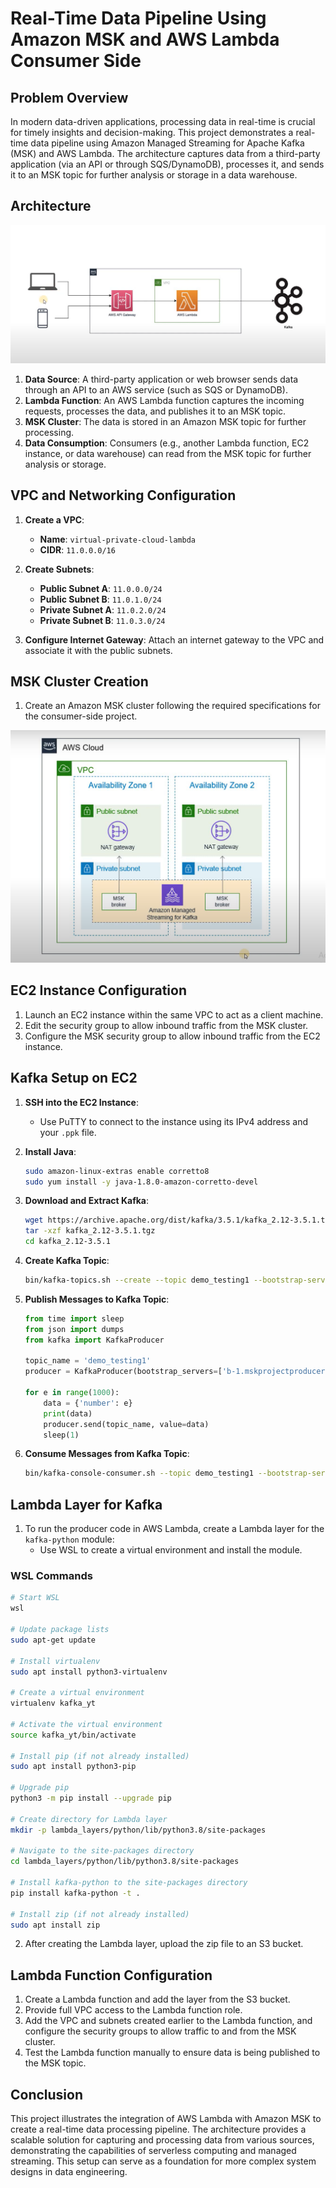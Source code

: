 # Real-Time Data Pipeline Using Amazon MSK and AWS Lambda Consumer Side

## Problem Overview
In modern data-driven applications, processing data in real-time is crucial for timely insights and decision-making. This project demonstrates a real-time data pipeline using Amazon Managed Streaming for Apache Kafka (MSK) and AWS Lambda. The architecture captures data from a third-party application (via an API or through SQS/DynamoDB), processes it, and sends it to an MSK topic for further analysis or storage in a data warehouse.

## Architecture
![](https://github.com/vighneshbuddhivant/Real-Time-Data-Pipeline-Using-Amazon-MSK-and-AWS-Lambda-Producer-side/blob/64fc95beb74751758ef381ca2d9dbe92651d6bfc/lambda-msk-arch.png)

1. **Data Source**: A third-party application or web browser sends data through an API to an AWS service (such as SQS or DynamoDB).
2. **Lambda Function**: An AWS Lambda function captures the incoming requests, processes the data, and publishes it to an MSK topic.
3. **MSK Cluster**: The data is stored in an Amazon MSK topic for further processing.
4. **Data Consumption**: Consumers (e.g., another Lambda function, EC2 instance, or data warehouse) can read from the MSK topic for further analysis or storage.

## VPC and Networking Configuration
1. **Create a VPC**:
   - **Name**: `virtual-private-cloud-lambda`
   - **CIDR**: `11.0.0.0/16`
  
2. **Create Subnets**:
   - **Public Subnet A**: `11.0.0.0/24`
   - **Public Subnet B**: `11.0.1.0/24`
   - **Private Subnet A**: `11.0.2.0/24`
   - **Private Subnet B**: `11.0.3.0/24`

3. **Configure Internet Gateway**: Attach an internet gateway to the VPC and associate it with the public subnets.

## MSK Cluster Creation
1. Create an Amazon MSK cluster following the required specifications for the consumer-side project.
   
![](https://github.com/vighneshbuddhivant/Real-Time-Data-Pipeline-Using-Amazon-MSK-and-AWS-Lambda-Producer-side/blob/0be75c4f722755bbda3571e4e0f2b775a8606a6a/msk-cluster.png)
  
## EC2 Instance Configuration
1. Launch an EC2 instance within the same VPC to act as a client machine.
2. Edit the security group to allow inbound traffic from the MSK cluster.
3. Configure the MSK security group to allow inbound traffic from the EC2 instance.

## Kafka Setup on EC2
1. **SSH into the EC2 Instance**:
   - Use PuTTY to connect to the instance using its IPv4 address and your `.ppk` file.

2. **Install Java**:
   ```bash
   sudo amazon-linux-extras enable corretto8
   sudo yum install -y java-1.8.0-amazon-corretto-devel
   ```

3. **Download and Extract Kafka**:
   ```bash
   wget https://archive.apache.org/dist/kafka/3.5.1/kafka_2.12-3.5.1.tgz
   tar -xzf kafka_2.12-3.5.1.tgz
   cd kafka_2.12-3.5.1
   ```

4. **Create Kafka Topic**:
   ```bash
   bin/kafka-topics.sh --create --topic demo_testing1 --bootstrap-server b-1.mskprojectproducerclu.b88034.c3.kafka.ap-south-1.amazonaws.com:9092,b-2.mskprojectproducerclu.b88034.c3.kafka.ap-south-1.amazonaws.com:9092 --replication-factor 1 --partitions 1
   ```

5. **Publish Messages to Kafka Topic**:
   ```python
   from time import sleep
   from json import dumps
   from kafka import KafkaProducer

   topic_name = 'demo_testing1'
   producer = KafkaProducer(bootstrap_servers=['b-1.mskprojectproducerclu.b88034.c3.kafka.ap-south-1.amazonaws.com:9092','b-2.mskprojectproducerclu.b88034.c3.kafka.ap-south-1.amazonaws.com:9092'], value_serializer=lambda x: dumps(x).encode('utf-8'))

   for e in range(1000):
       data = {'number': e}
       print(data)
       producer.send(topic_name, value=data)
       sleep(1)
   ```

6. **Consume Messages from Kafka Topic**:
   ```bash
   bin/kafka-console-consumer.sh --topic demo_testing1 --bootstrap-server b-1.mskprojectproducerclu.b88034.c3.kafka.ap-south-1.amazonaws.com:9092,b-2.mskprojectproducerclu.b88034.c3.kafka.ap-south-1.amazonaws.com:9092
   ```

## Lambda Layer for Kafka
1. To run the producer code in AWS Lambda, create a Lambda layer for the `kafka-python` module:
   - Use WSL to create a virtual environment and install the module.
   
### WSL Commands
```bash
# Start WSL
wsl

# Update package lists
sudo apt-get update

# Install virtualenv
sudo apt install python3-virtualenv

# Create a virtual environment
virtualenv kafka_yt

# Activate the virtual environment
source kafka_yt/bin/activate

# Install pip (if not already installed)
sudo apt install python3-pip

# Upgrade pip
python3 -m pip install --upgrade pip

# Create directory for Lambda layer
mkdir -p lambda_layers/python/lib/python3.8/site-packages

# Navigate to the site-packages directory
cd lambda_layers/python/lib/python3.8/site-packages

# Install kafka-python to the site-packages directory
pip install kafka-python -t .

# Install zip (if not already installed)
sudo apt install zip
```

2. After creating the Lambda layer, upload the zip file to an S3 bucket.

## Lambda Function Configuration
1. Create a Lambda function and add the layer from the S3 bucket.
2. Provide full VPC access to the Lambda function role.
3. Add the VPC and subnets created earlier to the Lambda function, and configure the security groups to allow traffic to and from the MSK cluster.
4. Test the Lambda function manually to ensure data is being published to the MSK topic.

## Conclusion
This project illustrates the integration of AWS Lambda with Amazon MSK to create a real-time data processing pipeline. The architecture provides a scalable solution for capturing and processing data from various sources, demonstrating the capabilities of serverless computing and managed streaming. This setup can serve as a foundation for more complex system designs in data engineering.
